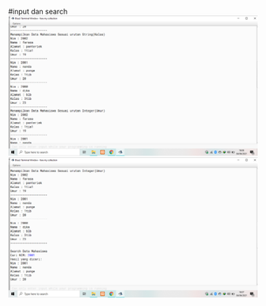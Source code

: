 #input dan search
[![N|Solid](https://github.com/FarasatulMunawarah/myjavacollection/blob/master/ss4.png)](https://github.com/FarasatulMunawarah/myjavacollection/blob/master/ss4.png)
[![N|Solid](https://github.com/FarasatulMunawarah/myjavacollection/blob/master/ss5.png)](https://github.com/FarasatulMunawarah/myjavacollection/blob/master/ss5.png)
